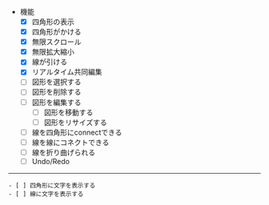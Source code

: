 - 機能
    - [x] 四角形の表示
    - [x] 四角形がかける
    - [x] 無限スクロール
    - [x] 無限拡大縮小
    - [x] 線が引ける
    - [x] リアルタイム共同編集
    - [ ] 図形を選択する
    - [ ] 図形を削除する
    - [ ] 図形を編集する
        - [ ] 図形を移動する
        - [ ] 図形をリサイズする
    - [ ] 線を四角形にconnectできる
    - [ ] 線を線にコネクトできる
    - [ ] 線を折り曲げられる
    - [ ] Undo/Redo

----------------

    - [ ] 四角形に文字を表示する
    - [ ] 線に文字を表示する